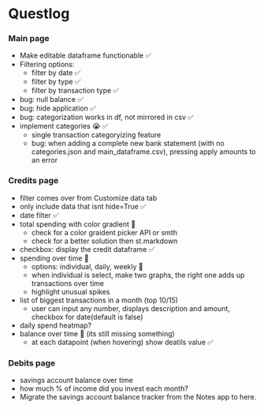 # Questlog

### Main page
- Make editable dataframe functionable ✅
- Filtering options:
    - filter by date ✅
    - filter by type ✅
    - filter by transaction type ✅
- bug: null balance ✅
- bug: hide application ✅
- bug: categorization works in df, not mirrored in csv ✅
- implement categories 😭 ✅
    - single transaction categoryizing feature
    - bug: when adding a complete new bank statement (with no categories.json and main_dataframe.csv), pressing apply amounts to an error

### Credits page
- filter comes over from Customize data tab
- only include data that isnt hide=True ✅
- date filter ✅
- total spending with color gradient 🚧
    - check for a color graident picker API or smth
    - check for a better solution then st.markdown
- checkbox: display the credit dataframe ✅
- spending over time 🚧
    - options: individual, daily, weekly 🚧
    - when individual is select, make two graphs, the right one adds up transactions over time
    - highlight unusual spikes
- list of biggest transactions in a month (top 10/15)
    - user can input any number, displays description and amount, checkbox for date(default is false) 
- daily spend heatmap?
- balance over time 🚧 (its still missing something)
    - at each datapoint (when hovering) show deatils value ✅

### Debits page
- savings account balance over time
- how much % of income did you invest each month?
- Migrate the savings account balance tracker from the Notes app to here.
